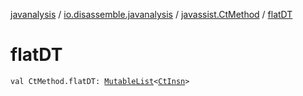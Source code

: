 [javanalysis](../../index.md) / [io.disassemble.javanalysis](../index.md) / [javassist.CtMethod](index.md) / [flatDT](./flat-d-t.md)

# flatDT

`val CtMethod.flatDT: `[`MutableList`](https://kotlinlang.org/api/latest/jvm/stdlib/kotlin.collections/-mutable-list/index.html)`<`[`CtInsn`](../../io.disassemble.javanalysis.insn/-ct-insn/index.md)`>`